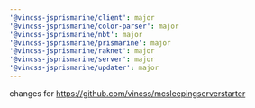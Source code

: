 ```yaml
---
'@vincss-jsprismarine/client': major
'@vincss-jsprismarine/color-parser': major
'@vincss-jsprismarine/nbt': major
'@vincss-jsprismarine/prismarine': major
'@vincss-jsprismarine/raknet': major
'@vincss-jsprismarine/server': major
'@vincss-jsprismarine/updater': major
---
```


changes for https://github.com/vincss/mcsleepingserverstarter
